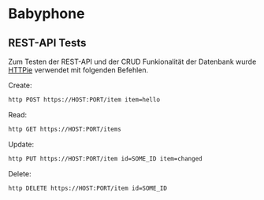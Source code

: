 # Babyphone

## REST-API Tests

Zum Testen der REST-API und der CRUD Funkionalität der Datenbank 
wurde [HTTPie](https://httpie.org) verwendet mit folgenden Befehlen.

Create:

```sh
http POST https://HOST:PORT/item item=hello
```

Read:

```sh
http GET https://HOST:PORT/items
```

Update:

```sh
http PUT https://HOST:PORT/item id=SOME_ID item=changed
```

Delete:

```sh
http DELETE https://HOST:PORT/item id=SOME_ID
```
